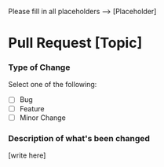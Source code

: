 Please fill in all placeholders --> [Placeholder]

# Pull Request [Topic]

### Type of Change
Select one of the following: 

- [ ] Bug
- [ ] Feature
- [ ] Minor Change

### Description of what's been changed
[write here]

